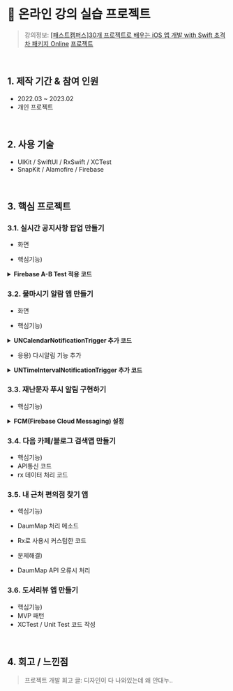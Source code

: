 # :pushpin: 온라인 강의 실습 프로젝트
>강의정보: [[패스트캠퍼스]30개 프로젝트로 배우는 iOS 앱 개발 with Swift 초격차 패키지 Online](https://fastcampus.co.kr/dev_online_iosappfinal)
>[프로젝트](https://github.com/oneoneoneoneoneoneone/fc)

</br>

## 1. 제작 기간 & 참여 인원
- 2022.03 ~ 2023.02
- 개인 프로젝트


</br>


## 2. 사용 기술
- UIKit / SwiftUI / RxSwift / XCTest
- SnapKit / Alamofire / Firebase


</br>


## 3. 핵심 프로젝트

### 3.1. 실시간 공지사항 팝업 만들기
- 화면

- 핵심기능)
<details>
<summary><b>Firebase A-B Test 적용 코드</b></summary>
<div markdown="1">
  --내용
</div>
</details>


### 3.2. 물마시기 알람 앱 만들기
- 화면

- 핵심기능) 
<details>
<summary><b>UNCalendarNotificationTrigger 추가 코드</b></summary>
<div markdown="1">
  --내용
</div>
</details>

- 응용) 다시알림 기능 추가
<details>
<summary><b>UNTimeIntervalNotificationTrigger 추가 코드</b></summary>
<div markdown="1">
  --내용
</div>
</details>


### 3.3. 재난문자 푸시 알림 구현하기

- 핵심기능)
<details>
<summary><b>FCM(Firebase Cloud Messaging) 설정</b></summary>
<div markdown="1">
  --내용
</div>
</details>


### 3.4. 다음 카페/블로그 검색앱 만들기

- 핵심기능)
- API통신 코드
- rx 데이터 처리 코드


### 3.5. 내 근처 편의점 찾기 앱

- 핵심기능)
- DaumMap 처리 메소드
- Rx로 사용시 커스텀한 코드

- 문제해결)
- DaumMap API 오류시 처리 


### 3.6. 도서리뷰 앱 만들기

- 핵심기능)
- MVP 패턴
- XCTest / Unit Test 코드 작성


</br>

  
## 4. 회고 / 느낀점
>프로젝트 개발 회고 글:
>디자인이 다 나와있는데 왜 안대누..
